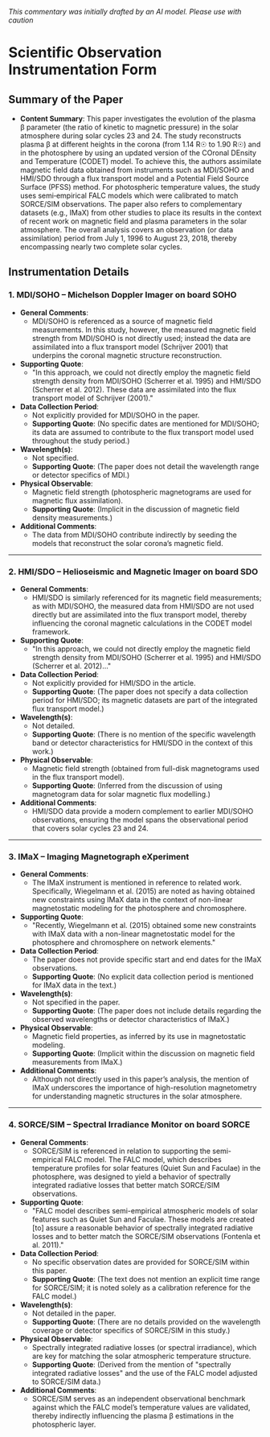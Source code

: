 _This commentary was initially drafted by an AI model. Please use with caution_

# Scientific Observation Instrumentation Form

## Summary of the Paper
- **Content Summary**: This paper investigates the evolution of the plasma β parameter (the ratio of kinetic to magnetic pressure) in the solar atmosphere during solar cycles 23 and 24. The study reconstructs plasma β at different heights in the corona (from 1.14 R☉ to 1.90 R☉) and in the photosphere by using an updated version of the COronal DEnsity and Temperature (CODET) model. To achieve this, the authors assimilate magnetic field data obtained from instruments such as MDI/SOHO and HMI/SDO through a flux transport model and a Potential Field Source Surface (PFSS) method. For photospheric temperature values, the study uses semi‐empirical FALC models which were calibrated to match SORCE/SIM observations. The paper also refers to complementary datasets (e.g., IMaX) from other studies to place its results in the context of recent work on magnetic field and plasma parameters in the solar atmosphere. The overall analysis covers an observation (or data assimilation) period from July 1, 1996 to August 23, 2018, thereby encompassing nearly two complete solar cycles.

## Instrumentation Details

### 1. MDI/SOHO – Michelson Doppler Imager on board SOHO
- **General Comments**:
   - MDI/SOHO is referenced as a source of magnetic field measurements. In this study, however, the measured magnetic field strength from MDI/SOHO is not directly used; instead the data are assimilated into a flux transport model (Schrijver 2001) that underpins the coronal magnetic structure reconstruction.
- **Supporting Quote**: 
   - "In this approach, we could not directly employ the magnetic field strength density from MDI/SOHO (Scherrer et al. 1995) and HMI/SDO (Scherrer et al. 2012). These data are assimilated into the flux transport model of Schrijver (2001)."
- **Data Collection Period**: 
   - Not explicitly provided for MDI/SOHO in the paper.
   - **Supporting Quote**: (No specific dates are mentioned for MDI/SOHO; its data are assumed to contribute to the flux transport model used throughout the study period.)
- **Wavelength(s)**:
   - Not specified.
   - **Supporting Quote**: (The paper does not detail the wavelength range or detector specifics of MDI.)
- **Physical Observable**:
   - Magnetic field strength (photospheric magnetograms are used for magnetic flux assimilation).
   - **Supporting Quote**: (Implicit in the discussion of magnetic field density measurements.)
- **Additional Comments**:
   - The data from MDI/SOHO contribute indirectly by seeding the models that reconstruct the solar corona’s magnetic field.

---

### 2. HMI/SDO – Helioseismic and Magnetic Imager on board SDO
- **General Comments**:
   - HMI/SDO is similarly referenced for its magnetic field measurements; as with MDI/SOHO, the measured data from HMI/SDO are not used directly but are assimilated into the flux transport model, thereby influencing the coronal magnetic calculations in the CODET model framework.
- **Supporting Quote**:
   - "In this approach, we could not directly employ the magnetic field strength density from MDI/SOHO (Scherrer et al. 1995) and HMI/SDO (Scherrer et al. 2012)..."
- **Data Collection Period**:
   - Not explicitly provided for HMI/SDO in the article.
   - **Supporting Quote**: (The paper does not specify a data collection period for HMI/SDO; its magnetic datasets are part of the integrated flux transport model.)
- **Wavelength(s)**:
   - Not detailed.
   - **Supporting Quote**: (There is no mention of the specific wavelength band or detector characteristics for HMI/SDO in the context of this work.)
- **Physical Observable**:
   - Magnetic field strength (obtained from full-disk magnetograms used in the flux transport model).
   - **Supporting Quote**: (Inferred from the discussion of using magnetogram data for solar magnetic flux modelling.)
- **Additional Comments**:
   - HMI/SDO data provide a modern complement to earlier MDI/SOHO observations, ensuring the model spans the observational period that covers solar cycles 23 and 24.

---

### 3. IMaX – Imaging Magnetograph eXperiment
- **General Comments**:
   - The IMaX instrument is mentioned in reference to related work. Specifically, Wiegelmann et al. (2015) are noted as having obtained new constraints using IMaX data in the context of non-linear magnetostatic modeling for the photosphere and chromosphere.
- **Supporting Quote**:
   - "Recently, Wiegelmann et al. (2015) obtained some new constraints with IMaX data with a non-linear magnetostatic model for the photosphere and chromosphere on network elements."
- **Data Collection Period**:
   - The paper does not provide specific start and end dates for the IMaX observations.
   - **Supporting Quote**: (No explicit data collection period is mentioned for IMaX data in the text.)
- **Wavelength(s)**:
   - Not specified in the paper.
   - **Supporting Quote**: (The paper does not include details regarding the observed wavelengths or detector characteristics of IMaX.)
- **Physical Observable**:
   - Magnetic field properties, as inferred by its use in magnetostatic modeling.
   - **Supporting Quote**: (Implicit within the discussion on magnetic field measurements from IMaX.)
- **Additional Comments**:
   - Although not directly used in this paper’s analysis, the mention of IMaX underscores the importance of high-resolution magnetometry for understanding magnetic structures in the solar atmosphere.

---

### 4. SORCE/SIM – Spectral Irradiance Monitor on board SORCE
- **General Comments**:
   - SORCE/SIM is referenced in relation to supporting the semi-empirical FALC model. The FALC model, which describes temperature profiles for solar features (Quiet Sun and Faculae) in the photosphere, was designed to yield a behavior of spectrally integrated radiative losses that better match SORCE/SIM observations.
- **Supporting Quote**:
   - "FALC model describes semi-empirical atmospheric models of solar features such as Quiet Sun and Faculae. These models are created [to] assure a reasonable behavior of spectrally integrated radiative losses and to better match the SORCE/SIM observations (Fontenla et al. 2011)."
- **Data Collection Period**:
   - No specific observation dates are provided for SORCE/SIM within this paper.
   - **Supporting Quote**: (The text does not mention an explicit time range for SORCE/SIM; it is noted solely as a calibration reference for the FALC model.)
- **Wavelength(s)**:
   - Not detailed in the paper.
   - **Supporting Quote**: (There are no details provided on the wavelength coverage or detector specifics of SORCE/SIM in this study.)
- **Physical Observable**:
   - Spectrally integrated radiative losses (or spectral irradiance), which are key for matching the solar atmospheric temperature structure.
   - **Supporting Quote**: (Derived from the mention of "spectrally integrated radiative losses" and the use of the FALC model adjusted to SORCE/SIM data.)
- **Additional Comments**:
   - SORCE/SIM serves as an independent observational benchmark against which the FALC model’s temperature values are validated, thereby indirectly influencing the plasma β estimations in the photospheric layer.
